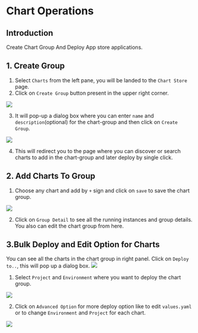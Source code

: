 # Chart Operations 

## Introduction

Create Chart Group And Deploy App store applications.


## 1. Create Group 

1. Select `Charts` from the left pane, you will be landed to the `Chart Store` page. 
2. Click on `Create Group` button present in the upper right corner.

![](https://devtron-public-asset.s3.us-east-2.amazonaws.com/images/deploy-chart/chart-group/chart-group-1.jpg)

3. It will pop-up a dialog box where you can enter `name` and `description`(optional) for the chart-group and then click on `Create Group`.

![](https://devtron-public-asset.s3.us-east-2.amazonaws.com/images/deploy-chart/chart-group/chart-group-2.jpg)

4. This will redirect you to the page where you can discover or search charts to add in the chart-group and later deploy by single click.

## 2. Add Charts To Group 

1. Choose any chart and add by `+` sign and click on `save` to save the chart group.

![](https://devtron-public-asset.s3.us-east-2.amazonaws.com/images/deploy-chart/chart-group/chart-group-3.jpg)

2. Click on `Group Detail` to see all the running instances and group details. You also can edit the chart group from here.

## 3.Bulk Deploy and Edit Option for Charts

You can see all the charts in the chart group in right panel. Click on `Deploy to..`, this will pop up a dialog box.
![](https://devtron-public-asset.s3.us-east-2.amazonaws.com/images/deploy-chart/chart-group/chart-group-4.jpg)

1. Select `Project` and `Environment` where you want to deploy the chart group.

![](https://devtron-public-asset.s3.us-east-2.amazonaws.com/images/deploy-chart/chart-group/chart-group-5.jpg)

2. Click on `Advanced Option` for more deploy option like to edit `values.yaml` or to change `Environment` and `Project` for each chart.

![](https://devtron-public-asset.s3.us-east-2.amazonaws.com/images/deploy-chart/chart-group/chart-group-6.jpg)

